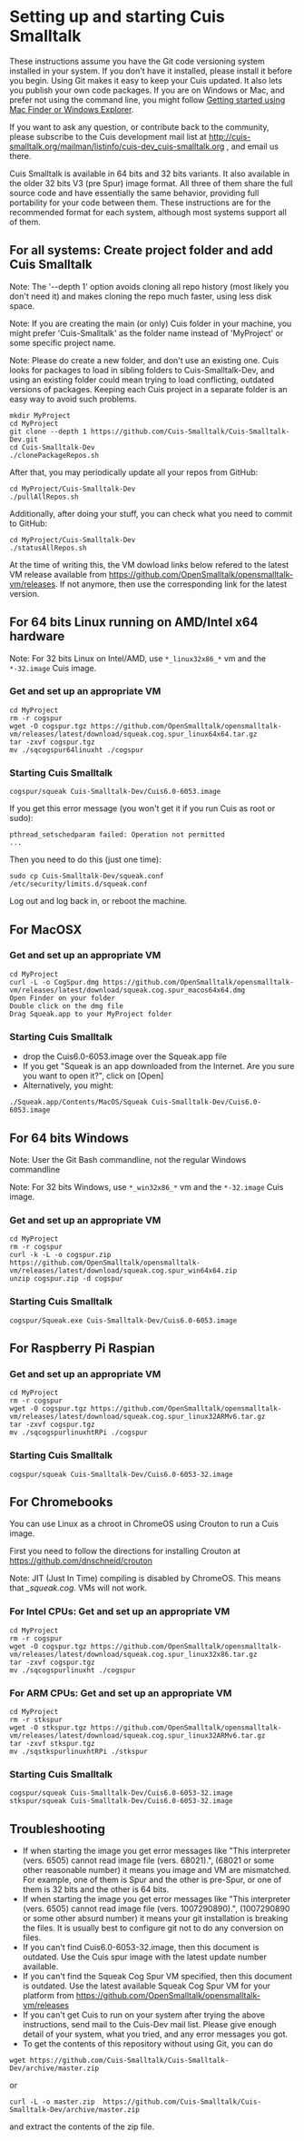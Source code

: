 # Setting up and starting Cuis Smalltalk #

These instructions assume you have the Git code versioning system installed in your system. If you don't have it installed, please install it before you begin. Using Git makes it easy to keep your Cuis updated. It also lets you publish your own code packages. If you are on Windows or Mac, and prefer not using the command line, you might follow [Getting started using Mac Finder or Windows Explorer](GettingStarted-NoCommandLine.md).

If you want to ask any question, or contribute back to the community, please subscribe to the Cuis development mail list at http://cuis-smalltalk.org/mailman/listinfo/cuis-dev_cuis-smalltalk.org , and email us there.

Cuis Smalltalk is available in 64 bits and 32 bits variants. It also available in the older 32 bits V3 (pre Spur) image format. All three of them share the full source code and have essentially the same behavior, providing full portability for your code between them. These instructions are for the recommended format for each system, although most systems support all of them. 

## For all systems: Create project folder and add Cuis Smalltalk ##

Note: The '--depth 1' option avoids cloning all repo history (most likely you don't need it) and makes cloning the repo much faster, using less disk space.

Note: If you are creating the main (or only) Cuis folder in your machine, you might prefer 'Cuis-Smalltalk' as the folder name instead of 'MyProject' or some specific project name.

Note: Please do create a new folder, and don't use an existing one. Cuis looks for packages to load in sibling folders to Cuis-Smalltalk-Dev, and using an existing folder could mean trying to load conflicting, outdated versions of packages. Keeping each Cuis project in a separate folder is an easy way to avoid such problems.
```
mkdir MyProject
cd MyProject
git clone --depth 1 https://github.com/Cuis-Smalltalk/Cuis-Smalltalk-Dev.git
cd Cuis-Smalltalk-Dev
./clonePackageRepos.sh
```
After that, you may periodically update all your repos from GitHub:
```
cd MyProject/Cuis-Smalltalk-Dev
./pullAllRepos.sh
```
Additionally, after doing your stuff, you can check what you need to commit to GitHub:
```
cd MyProject/Cuis-Smalltalk-Dev
./statusAllRepos.sh
```

At the time of writing this, the VM dowload links below refered to the latest VM release available from https://github.com/OpenSmalltalk/opensmalltalk-vm/releases. If not anymore, then use the corresponding link for the latest version.

## For 64 bits Linux running on AMD/Intel x64 hardware ##

Note: For 32 bits Linux on Intel/AMD, use ```*_linux32x86_*``` vm and the ```*-32.image``` Cuis image.

### Get and set up an appropriate VM ###
```
cd MyProject
rm -r cogspur
wget -O cogspur.tgz https://github.com/OpenSmalltalk/opensmalltalk-vm/releases/latest/download/squeak.cog.spur_linux64x64.tar.gz
tar -zxvf cogspur.tgz
mv ./sqcogspur64linuxht ./cogspur
```

### Starting Cuis Smalltalk ###
```
cogspur/squeak Cuis-Smalltalk-Dev/Cuis6.0-6053.image
```
If you get this error message (you won't get it if you run Cuis as root or sudo):
```
pthread_setschedparam failed: Operation not permitted
...
```
Then you need to do this (just one time):
```
sudo cp Cuis-Smalltalk-Dev/squeak.conf /etc/security/limits.d/squeak.conf
```
Log out and log back in, or reboot the machine.

## For MacOSX ##

### Get and set up an appropriate VM ###
```
cd MyProject
curl -L -o CogSpur.dmg https://github.com/OpenSmalltalk/opensmalltalk-vm/releases/latest/download/squeak.cog.spur_macos64x64.dmg
Open Finder on your folder
Double click on the dmg file
Drag Squeak.app to your MyProject folder
```

### Starting Cuis Smalltalk ###
* drop the Cuis6.0-6053.image over the Squeak.app file
* If you get "Squeak is an app downloaded from the Internet. Are you sure you want to open it?", click on [Open]
* Alternatively, you might:
```
./Squeak.app/Contents/MacOS/Squeak Cuis-Smalltalk-Dev/Cuis6.0-6053.image
```

## For 64 bits Windows ##

Note: User the Git Bash commandline, not the regular Windows commandline

Note: For 32 bits Windows, use ```*_win32x86_*``` vm and the ```*-32.image``` Cuis image.

### Get and set up an appropriate VM ###
```
cd MyProject
rm -r cogspur
curl -k -L -o cogspur.zip https://github.com/OpenSmalltalk/opensmalltalk-vm/releases/latest/download/squeak.cog.spur_win64x64.zip
unzip cogspur.zip -d cogspur
```

### Starting Cuis Smalltalk ###
```
cogspur/Squeak.exe Cuis-Smalltalk-Dev/Cuis6.0-6053.image
```

## For Raspberry Pi Raspian ##

### Get and set up an appropriate VM ###
```
cd MyProject
rm -r cogspur
wget -O cogspur.tgz https://github.com/OpenSmalltalk/opensmalltalk-vm/releases/latest/download/squeak.cog.spur_linux32ARMv6.tar.gz
tar -zxvf cogspur.tgz
mv ./sqcogspurlinuxhtRPi ./cogspur
```

### Starting Cuis Smalltalk ###
```
cogspur/squeak Cuis-Smalltalk-Dev/Cuis6.0-6053-32.image
```

## For Chromebooks ##

You can use Linux as a chroot in ChromeOS using Crouton to run a Cuis image.

First you need to follow the directions for installing Crouton at
	https://github.com/dnschneid/crouton

Note: JIT (Just In Time) compiling is disabled by ChromeOS. This means that *_squeak.cog.* VMs will not work.

### For Intel CPUs: Get and set up an appropriate VM ###
```
cd MyProject
rm -r cogspur
wget -O cogspur.tgz https://github.com/OpenSmalltalk/opensmalltalk-vm/releases/latest/download/squeak.cog.spur_linux32x86.tar.gz
tar -zxvf cogspur.tgz
mv ./sqcogspurlinuxht ./cogspur
```
### For ARM CPUs: Get and set up an appropriate VM ###
```
cd MyProject
rm -r stkspur
wget -O stkspur.tgz https://github.com/OpenSmalltalk/opensmalltalk-vm/releases/latest/download/squeak.cog.spur_linux32ARMv6.tar.gz
tar -zxvf stkspur.tgz
mv ./sqstkspurlinuxhtRPi ./stkspur
```

### Starting Cuis Smalltalk ###
```
cogspur/squeak Cuis-Smalltalk-Dev/Cuis6.0-6053-32.image
stkspur/squeak Cuis-Smalltalk-Dev/Cuis6.0-6053-32.image
```

## Troubleshooting ##
* If when starting the image you get error messages like "This interpreter (vers. 6505) cannot read image file (vers. 68021).", (68021 or some other reasonable number) it means you image and VM are mismatched. For example, one of them is Spur and the other is pre-Spur, or one of them is 32 bits and the other is 64 bits.
* If when starting the image you get error messages like "This interpreter (vers. 6505) cannot read image file (vers. 1007290890).", (1007290890 or some other absurd number) it means your git installation is breaking the files. It is usually best to configure git not to do any conversion on files.
* If you can't find Cuis6.0-6053-32.image, then this document is outdated. Use the Cuis spur image with the latest update number available.
* If you can't find the Squeak Cog Spur VM specified, then this document is outdated. Use the latest available Squeak Cog Spur VM for your platform from https://github.com/OpenSmalltalk/opensmalltalk-vm/releases
* If you can't get Cuis to run on your system after trying the above instructions, send mail to the Cuis-Dev mail list. Please give enough detail of your system, what you tried, and any error messages you got.
* To get the contents of this repository without using Git, you can do
```
wget https://github.com/Cuis-Smalltalk/Cuis-Smalltalk-Dev/archive/master.zip
```
or
```
curl -L -o master.zip  https://github.com/Cuis-Smalltalk/Cuis-Smalltalk-Dev/archive/master.zip
```
and extract the contents of the zip file.
